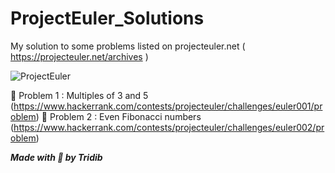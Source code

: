 # ProjectEuler_Solutions
My solution to some problems listed on projecteuler.net ( https://projecteuler.net/archives )

![ProjectEuler](https://projecteuler.net/themes/20191019/logo_default.png)

:dart: Problem 1 : Multiples of 3 and 5 (https://www.hackerrank.com/contests/projecteuler/challenges/euler001/problem)
:dart: Problem 2 : Even Fibonacci numbers (https://www.hackerrank.com/contests/projecteuler/challenges/euler002/problem)

***Made with :blue_heart: by Tridib***
